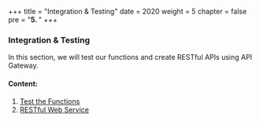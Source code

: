 +++
title = "Integration & Testing"
date = 2020
weight = 5
chapter = false
pre = "<b>5. </b>"
+++

### Integration & Testing

In this section, we will test our functions and create RESTful APIs using API Gateway.

#### Content:

1. [Test the Functions](5.1-test-functions/)
2. [RESTful Web Service](5.2-restful-service/)